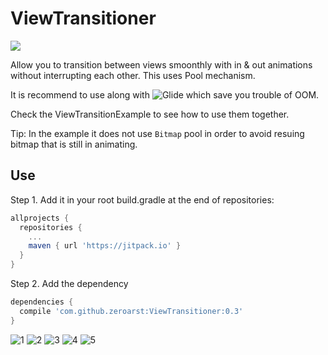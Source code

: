 

# ViewTransitioner
[![ ](https://jitpack.io/v/zeroarst/ViewTransitioner.svg)](https://jitpack.io/#zeroarst/ViewTransitioner)


Allow you to transition between views smoonthly with in &amp; out animations without interrupting each other. This uses Pool mechanism.

It is recommend to use along with ![Glide](https://github.com/bumptech/glide) which save you trouble of OOM. 

Check the ViewTransitionExample to see how to use them together. 

Tip: In the example it does not use `Bitmap` pool in order to avoid resuing bitmap that is still in animating.

Use
--------
Step 1. Add it in your root build.gradle at the end of repositories:
```gradle
allprojects {
  repositories {
    ...
    maven { url 'https://jitpack.io' }
  }
}
```
Step 2. Add the dependency
```gradle
dependencies {
  compile 'com.github.zeroarst:ViewTransitioner:0.3'
}
```
![1](https://github.com/zeroarst/zeroarst.github.io/blob/master/viewtransitioner/e1.gif)
![2](https://github.com/zeroarst/zeroarst.github.io/blob/master/viewtransitioner/e2.gif)
![3](https://github.com/zeroarst/zeroarst.github.io/blob/master/viewtransitioner/e3.gif)
![4](https://github.com/zeroarst/zeroarst.github.io/blob/master/viewtransitioner/e4.gif)
![5](https://github.com/zeroarst/zeroarst.github.io/blob/master/viewtransitioner/e5.gif)
